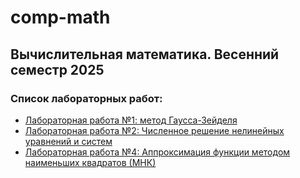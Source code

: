# comp-math
## Вычислительная математика. Весенний семестр 2025

### Список лабораторных работ:
- [Лабораторная работа №1: метод Гаусса-Зейделя](./lab1)
- [Лабораторная работа №2: Численное решение нелинейных уравнений и систем](./lab2)
- [Лабораторная работа №4: Аппроксимация функции методом наименьших квадратов (МНК)](./lab4)
